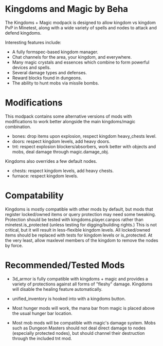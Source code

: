 # Kingdoms and Magic by Beha
The Kingdoms + Magic modpack is designed to allow kingdom vs kingdom PvP in Minetest, along with a wide variety of spells and nodes to attack and defend kingdoms.

Interesting features include:

* A fully formspec-based kingdom manager.
* Chat channels for the area, your kingdom, and everywhere.
* Many magic crystals and essences which combine to form powerful devices and spells.
* Several damage types and defenses.
* Reward blocks found in dungeons.
* The ability to hunt mobs via missile bombs.

# Modifications
This modpack contains some alternative versions of mods with modifications to work better alongside the main kingdoms/magic combination.

* bones: drop items upon explosion, respect kingdom heavy_chests level.
* doors: respect kingdom levels, add heavy doors.
* tnt: respect explosion blockers/absorbers, work better with objects and mobs, deal damage through magic.damage_obj.

Kingdoms also overrides a few default nodes.
* chests: respect kingdom levels, add heavy chests.
* furnace: respect kingdom levels.

# Compatability

Kingdoms is mostly compatible with other mods by default, but mods that register locked/owned items or query protection may need some tweaking.
Protection should be tested with kingdoms.player.canpos rather than minetest.is_protected (unless testing for digging/building rights.) This is not critical, but it will result in less-flexible kingdom levels.
All locked/owned items should be replaced with tests for kingdom levels or is_protected. At the very least, allow maxlevel members of the kingdom to remove the nodes by force.

# Recommended/Tested Mods

* 3d_armor is fully compatible with kingdoms + magic and provides a variety of protections against all forms of "fleshy" damage. Kingdoms will disable the healing feature automatically.
* unified_inventory is hooked into with a kingdoms button.

* Most hunger mods will work, the mana bar from magic is placed above the usual hunger bar location.
* Most mob mods will be compatible with magic's damage system. Mobs such as Dungeon Masters should not deal direct damage to nodes (especially protected nodes), but should channel their destruction through the included tnt mod.
